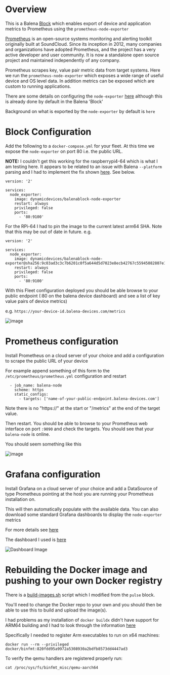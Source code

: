 # Overview

This is a Balena  [Block](https://www.balena.io/blog/balenablocks-public-roadmap/) which enables export of device and application metrics to Prometheus using the `prometheus-node-exporter`

[Prometheus](https://prometheus.io/docs/introduction/overview) is an open-source systems monitoring and alerting toolkit originally built at SoundCloud. Since its inception in 2012, many companies and organizations have adopted Prometheus, and the project has a very active developer and user community. It is now a standalone open source project and maintained independently of any company.

Prometheus scrapes key, value pair metric data from target systems. Here we run the `prometheus-node-exporter` which exposes a wide range of useful device and OS level data. In addition metrics can be exposed which are custom to running applications.

There are some details on configuring the `node-exporter` [here](https://prometheus.io/docs/guides/node-exporter) although this is already done by default in the Balena 'Block'

Background on what is exported by the `node-exporter` by default is `here`

# Block Configuration

Add the following to a `docker-compose.yml` for your fleet. At this time we expose the `node-exporter` on port 80 i.e. the public URL.

**NOTE:** I couldn't get this working for the raspberrypi4-64 which is what I am testing here. It appears to be related to an issue with Balena `--platform` parsing and I had to implement the fix shown [here](https://github.com/balena-io/balena-cli/issues/1408). See below.

```
version: '2'

services:
  node_exporter:
    image: dynamicdevices/balenablock-node-exporter
    restart: always
    privileged: false
    ports:
      - '80:9100'
```

For the RPi-64 I had to pin the image to the current latest arm64 SHA. Note that this may be out of date in future. e.g.

```
version: '2'

services:
  node_exporter:
    image: dynamicdevices/balenablock-node-exporter@sha256:9c03ad3c3c7b6201c0f5a644d5d7023e8ecb42767c55945082807e16e4eb60de
    restart: always
    privileged: false
    ports:
      - '80:9100'
```

With this Fleet configuration deployed you should be able browse to your public endpoint (:80 on the balena device dashboard) and see a list of key value pairs of device metrics)

e.g. `https://your-device-id.balena-devices.com/metrics`

![image](https://user-images.githubusercontent.com/1537834/156930694-47536493-83a1-4fb8-b167-a2e5c36ddd9d.png)

# Prometheus configuration

Install Prometheus on a cloud server of your choice and add a configuration to scrape the public URL of your device

For example append something of this form to the `/etc/prometheus/prometheus.yml` configuration and restart

```
  - job_name: balena-node
    scheme: https
    static_configs:
      - targets: ['name-of-your-public-endpoint.balena-devices.com']
```

Note there is no "https://" at the start or "/metrics" at the end of the target value.

Then restart. You should be able to browse to your Prometheus web interface on port `:9090` and check the targets. You should see that your `balena-node` is online.

You should seem something like this

![image](https://user-images.githubusercontent.com/1537834/156930877-adf7a7f9-e539-429b-a41b-b3fc99754a83.png)

# Grafana configuration

Install Grafana on a cloud server of your choice and add a DataSource of type Prometheus pointing at the host you are running your Prometheus installation on.

This will then automatically populate with the available data. You can also download some standard Grafana dashboards to display the `node-exporter` metrics

For more details see [here](https://prometheus.io/docs/visualization/grafana/)

The dashboard I used is [here](https://grafana.com/grafana/dashboards/1860)

![Dashboard Image](https://grafana.com/api/dashboards/1860/images/7994/image)

# Rebuilding the Docker image and pushing to your own Docker registry

There is a [build-images.sh](https://github.com/DynamicDevices/balena-prometheus-exporter/blob/main/build-images.sh) script which I modified from the `pulse` block.

You'll need to change the Docker repo to your own and you should then be able to use this to build and upload the image(s).

I had problems as my installation of `docker buildx` didn't have support for ARM64 building and I had to look through the information [here](https://community.arm.com/arm-community-blogs/b/tools-software-ides-blog/posts/getting-started-with-docker-for-arm-on-linux)

Specifically I needed to register Arm executables to run on x64 machines:

```
docker run --rm --privileged docker/binfmt:820fdd95a9972a5308930a2bdfb8573dd4447ad3
```

To verify the qemu handlers are registered properly run:

```
cat /proc/sys/fs/binfmt_misc/qemu-aarch64
```

